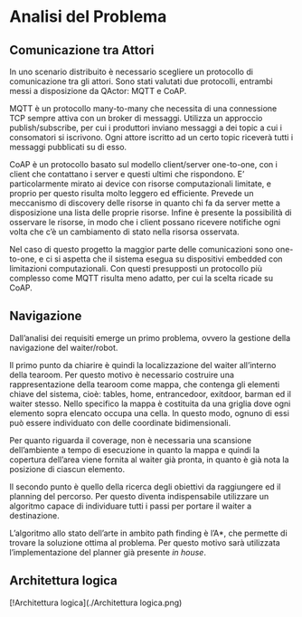 # Analisi del Problema

## Comunicazione tra Attori
In uno scenario distribuito è necessario scegliere un protocollo di comunicazione tra gli attori. 
Sono stati valutati due protocolli, entrambi messi a disposizione da QActor: MQTT e CoAP. 

MQTT è un protocollo many-to-many che necessita di una connessione TCP sempre attiva con un broker di messaggi. Utilizza un approccio publish/subscribe, per cui i produttori inviano messaggi a dei topic a cui i consomatori si iscrivono.
Ogni attore iscritto ad un certo topic riceverà tutti i messaggi pubblicati su di esso. 

CoAP è un protocollo basato sul modello client/server one-to-one, con i client che contattano i server e questi ultimi che rispondono. E’ particolarmente mirato ai device con risorse computazionali limitate, e proprio per questo risulta molto leggero ed efficiente. 
Prevede un meccanismo di discovery delle risorse in quanto chi fa da server mette a disposizione una lista delle proprie risorse. 
Infine è presente la possibilità di osservare le risorse, in modo che i client possano ricevere notifiche ogni volta che c’è un cambiamento di stato nella risorsa osservata. 

Nel caso di questo progetto la maggior parte delle comunicazioni sono one-to-one, e ci si aspetta che il sistema esegua su dispositivi embedded con limitazioni computazionali. 
Con questi presupposti un protocollo più complesso come MQTT risulta meno adatto, per cui la scelta ricade su CoAP.

## Navigazione

Dall’analisi dei requisiti emerge un primo problema, ovvero la gestione della navigazione del waiter/robot.

Il primo punto da chiarire è quindi la localizzazione del waiter all’interno della tearoom.
Per questo motivo è necessario costruire una rappresentazione della tearoom come mappa, che contenga gli elementi chiave del sistema, cioè: tables, home, entrancedoor, exitdoor, barman ed il waiter stesso.
Nello specifico la mappa è costituita da una griglia dove ogni elemento sopra elencato occupa una cella. In questo modo, ognuno di essi può essere individuato con delle coordinate bidimensionali.

Per quanto riguarda il coverage, non è necessaria una scansione dell’ambiente a tempo di esecuzione in quanto la mappa e quindi la copertura dell’area viene fornita al waiter già pronta, in quanto è già nota la posizione di ciascun elemento.

Il secondo punto è quello della ricerca degli obiettivi da raggiungere ed il planning del percorso.
Per questo diventa indispensabile utilizzare un algoritmo capace di individuare tutti i passi per portare il waiter a destinazione.

L’algoritmo allo stato dell’arte in ambito path finding è l’A*, che permette di trovare la soluzione ottima al problema.
Per questo motivo sarà utilizzata l’implementazione del planner già presente _in house_.

## Architettura logica
[!Architettura logica](./Architettura logica.png)
